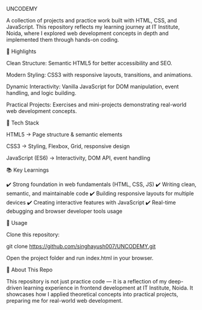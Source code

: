 UNCODEMY

A collection of projects and practice work built with HTML, CSS, and JavaScript.
This repository reflects my learning journey at IT Institute, Noida, where I explored web development concepts in depth and implemented them through hands-on coding.

🌟 Highlights

Clean Structure: Semantic HTML5 for better accessibility and SEO.

Modern Styling: CSS3 with responsive layouts, transitions, and animations.

Dynamic Interactivity: Vanilla JavaScript for DOM manipulation, event handling, and logic building.

Practical Projects: Exercises and mini-projects demonstrating real-world web development concepts.

🚀 Tech Stack

HTML5 → Page structure & semantic elements

CSS3 → Styling, Flexbox, Grid, responsive design

JavaScript (ES6) → Interactivity, DOM API, event handling

📚 Key Learnings

✔️ Strong foundation in web fundamentals (HTML, CSS, JS)
✔️ Writing clean, semantic, and maintainable code
✔️ Building responsive layouts for multiple devices
✔️ Creating interactive features with JavaScript
✔️ Real-time debugging and browser developer tools usage

📝 Usage

Clone this repository:

git clone https://github.com/singhayush007/UNCODEMY.git


Open the project folder and run index.html in your browser.

🎯 About This Repo

This repository is not just practice code — it is a reflection of my deep-driven learning experience in frontend development at IT Institute, Noida. It showcases how I applied theoretical concepts into practical projects, preparing me for real-world web development.
